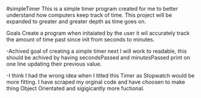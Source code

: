 #simpleTimer
This is a simple timer program created for me to better understand how computers keep track of time. This project will be expanded to greater and greater depth as time goes on. 

Goals
Create a program when initaiated by the user it wil accurately track the amount of time past since init from seconds to minutes.

-Achived goal of creating a simple timer next I will work to readable, this should be achived by having secondsPassed and minutesPassed print on one line updating their previous value.

-I think I had the wrong idea when I titled this Timer as Stopwatch would be more fitting. I have scraped my orginal code and have choosen to make thing Object Orientated and sigigicantly more fuctional.
